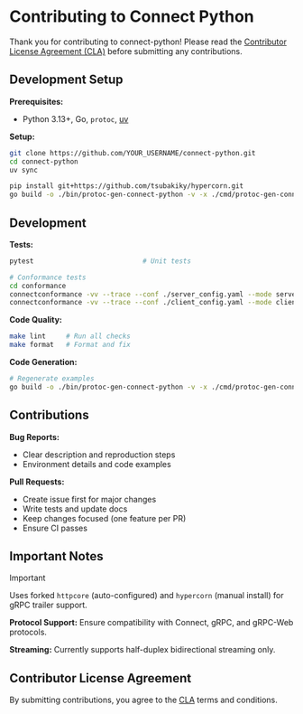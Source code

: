 # Contributing to Connect Python

Thank you for contributing to connect-python! Please read the [Contributor License Agreement (CLA)](https://site.gaudiy.com/contributor-license-agreement) before submitting any contributions.

## Development Setup

**Prerequisites:**
- Python 3.13+, Go, `protoc`, [uv](https://github.com/astral-sh/uv)

**Setup:**
```bash
git clone https://github.com/YOUR_USERNAME/connect-python.git
cd connect-python
uv sync

pip install git+https://github.com/tsubakiky/hypercorn.git
go build -o ./bin/protoc-gen-connect-python -v -x ./cmd/protoc-gen-connect-python
```

## Development

**Tests:**
```bash
pytest                           # Unit tests

# Conformance tests
cd conformance
connectconformance -vv --trace --conf ./server_config.yaml --mode server -- uv run python server_runner.py
connectconformance -vv --trace --conf ./client_config.yaml --mode client -- uv run python client_runner.py
```

**Code Quality:**
```bash
make lint     # Run all checks
make format   # Format and fix
```

**Code Generation:**
```bash
# Regenerate examples
go build -o ./bin/protoc-gen-connect-python -v -x ./cmd/protoc-gen-connect-python && protoc --plugin=${PWD}/bin/protoc-gen-connect-python -I . --connect-python_out=. --connect-python_opt=paths=source_relative ./examples/proto/connectrpc/eliza/v1/eliza.proto
```

## Contributions

**Bug Reports:**
- Clear description and reproduction steps
- Environment details and code examples

**Pull Requests:**
- Create issue first for major changes
- Write tests and update docs
- Keep changes focused (one feature per PR)
- Ensure CI passes

## Important Notes

> [!IMPORTANT]
> Uses forked `httpcore` (auto-configured) and `hypercorn` (manual install) for gRPC trailer support.

**Protocol Support:** Ensure compatibility with Connect, gRPC, and gRPC-Web protocols.

**Streaming:** Currently supports half-duplex bidirectional streaming only.

## Contributor License Agreement

By submitting contributions, you agree to the [CLA](https://site.gaudiy.com/contributor-license-agreement) terms and conditions.
